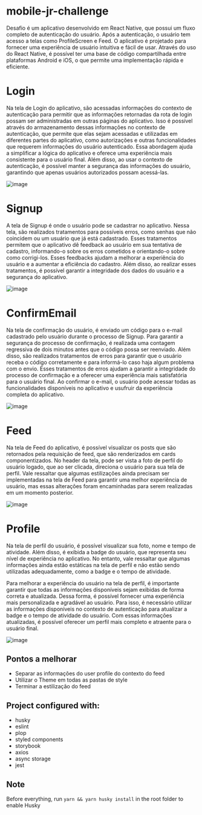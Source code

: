 # mobile-jr-challenge
Desafio é um aplicativo desenvolvido em React Native, que possui um fluxo completo de autenticação do usuário. Após a autenticação, o usuário tem acesso a telas como ProfileScreen e Feed. O aplicativo é projetado para fornecer uma experiência de usuário intuitiva e fácil de usar. Através do uso do React Native, é possível ter uma base de código compartilhada entre plataformas Android e iOS, o que permite uma implementação rápida e eficiente.

# Login
Na tela de Login do aplicativo, são acessadas informações do contexto de autenticação para permitir que as informações retornadas da rota de login possam ser administradas em outras páginas do aplicativo. Isso é possível através do armazenamento dessas informações no contexto de autenticação, que permite que elas sejam acessadas e utilizadas em diferentes partes do aplicativo, como autorizações e outras funcionalidades que requerem informações do usuário autenticado. Essa abordagem ajuda a simplificar a lógica do aplicativo e oferece uma experiência mais consistente para o usuário final. Além disso, ao usar o contexto de autenticação, é possível manter a segurança das informações do usuário, garantindo que apenas usuários autorizados possam acessá-las.

![image](https://user-images.githubusercontent.com/100871735/233373993-7fed85a1-0170-495d-a570-9fc20349e327.png)


# Signup
A tela de Signup é onde o usuário pode se cadastrar no aplicativo. Nessa tela, são realizados tratamentos para possíveis erros, como senhas que não coincidem ou um usuário que já está cadastrado. Esses tratamentos permitem que o aplicativo dê feedback ao usuário em sua tentativa de cadastro, informando-o sobre os erros cometidos e orientando-o sobre como corrigi-los. Esses feedbacks ajudam a melhorar a experiência do usuário e a aumentar a eficiência do cadastro. Além disso, ao realizar esses tratamentos, é possível garantir a integridade dos dados do usuário e a segurança do aplicativo.

![image](https://user-images.githubusercontent.com/100871735/233374136-5d1ea36b-9c44-4667-afed-2a26460b6d3d.png)


# ConfirmEmail
Na tela de confirmação do usuário, é enviado um código para o e-mail cadastrado pelo usuário durante o processo de Signup. Para garantir a segurança do processo de confirmação, é realizada uma contagem regressiva de dois minutos antes que o código possa ser reenviado. Além disso, são realizados tratamentos de erros para garantir que o usuário receba o código corretamente e para informá-lo caso haja algum problema com o envio. Esses tratamentos de erros ajudam a garantir a integridade do processo de confirmação e a oferecer uma experiência mais satisfatória para o usuário final. Ao confirmar o e-mail, o usuário pode acessar todas as funcionalidades disponíveis no aplicativo e usufruir da experiência completa do aplicativo.

![image](https://user-images.githubusercontent.com/100871735/233372819-fce2ad96-bbbc-415d-abdc-b3cd67999e8c.png)

# Feed
Na tela de Feed do aplicativo, é possível visualizar os posts que são retornados pela requisição de feed, que são renderizados em cards componentizados. No header da tela, pode ser vista a foto de perfil do usuário logado, que ao ser clicada, direciona o usuário para sua tela de perfil. Vale ressaltar que algumas estilizações ainda precisam ser implementadas na tela de Feed para garantir uma melhor experiência de usuário, mas essas alterações foram encaminhadas para serem realizadas em um momento posterior.

![image](https://user-images.githubusercontent.com/100871735/233398693-6832f900-d280-4293-9c7e-04efb4319534.png)


# Profile
Na tela de perfil do usuário, é possível visualizar sua foto, nome e tempo de atividade. Além disso, é exibida a badge do usuário, que representa seu nível de experiência no aplicativo. No entanto, vale ressaltar que algumas informações ainda estão estáticas na tela de perfil e não estão sendo utilizadas adequadamente, como a badge e o tempo de atividade.

Para melhorar a experiência do usuário na tela de perfil, é importante garantir que todas as informações disponíveis sejam exibidas de forma correta e atualizada. Dessa forma, é possível fornecer uma experiência mais personalizada e agradável ao usuário. Para isso, é necessário utilizar as informações disponíveis no contexto de autenticação para atualizar a badge e o tempo de atividade do usuário. Com essas informações atualizadas, é possível oferecer um perfil mais completo e atraente para o usuário final.

![image](https://user-images.githubusercontent.com/100871735/233398971-0697da62-b58c-4d63-9b40-9e90a7a6dbe4.png)

## Pontos a melhorar
- Separar as informações do user profile do contexto do feed
- Utilizar o Theme em todas as pastas de style
- Terminar a estilização do feed

## Project configured with:
- husky
- eslint
- plop
- styled components
- storybook
- axios
- async storage
- jest

## Note
Before everything, run `yarn && yarn husky install` in the root folder to enable Husky
